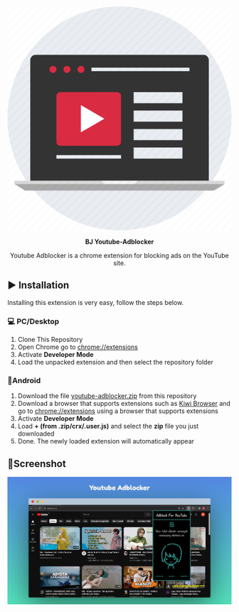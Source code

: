 <p align="center">
    <img src="/assets/thumb.png" alt="Logo" />
</p>

<p align="center"><b>BJ Youtube-Adblocker</b></p>

<p align="center">
    Youtube Adblocker is a chrome extension for blocking ads on the YouTube site.
</p>

## ▶️ Installation
Installing this extension is very easy, follow the steps below. 
### 💻 PC/Desktop
1. Clone This Repository
2. Open Chrome go to [chrome://extensions](chrome://extensions)
3. Activate **Developer Mode**
4. Load the unpacked extension and then select the repository folder
### 📱Android
1. Download the file [youtube-adblocker.zip](https://github.com/LumineID/youtube-adblocker/archive/refs/heads/master.zip) from this repository
2. Download a browser that supports extensions such as [Kiwi Browser](https://play.google.com/store/apps/details?id=com.kiwibrowser.browser&pcampaignid=web_share) and go to [chrome://extensions]( chrome://extensions) using a browser that supports extensions
3. Activate **Developer Mode**
4. Load **+ (from .zip/crx/.user.js)** and select the **zip** file you just downloaded
5. Done. The newly loaded extension will automatically appear

## 📸Screenshot
![screenshot](/assets/screenshot.png)
